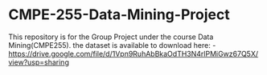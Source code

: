 # CMPE-255-Data-Mining-Project
This repository is for the Group Project under the course Data Mining(CMPE255).
the dataset is available to download here: - https://drive.google.com/file/d/1Vpn9RuhAbBkaOdTH3N4rlPMiGwz67Q5X/view?usp=sharing 
